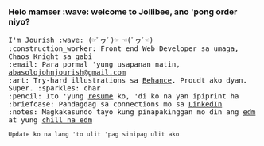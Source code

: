<h3>Helo mamser :wave: welcome to Jollibee, ano 'pong order niyo?</h3>
<p>
  <samp>
    I'm Jourish :wave: (☞ﾟヮﾟ)☞ ☜(ﾟヮﾟ☜) <br>
    :construction_worker: Front end Web Developer sa umaga, Chaos Knight sa gabi <br>
    :email: Para pormal 'yung usapanan natin, <a href="mailto:abasolojohnjourish@gmail.com">abasolojohnjourish@gmail.com</a> <br>
    :art: Try-hard illustrations sa <a href="https://www.behance.net/jjdcabasolo">Behance</a>. Proudt ako dyan. Super. :sparkles: char <br>
    :pencil: Ito 'yung <a href="https://docs.google.com/document/d/1lNiczAPhNUKTyfAWzaYdjPeV0yD8MYshkVnK6IPK2FQ/edit">resume</a> ko, 'di ko na yan ipiprint ha <br>
    :briefcase: Pandagdag sa connections mo sa <a href="https://www.linkedin.com/in/jjdcabasolo/">LinkedIn</a> <br> 
    :notes: Magkakasundo tayo kung pinapakinggan mo din ang <a href="https://open.spotify.com/playlist/2PJXLJoUXeE2ICf2Vx0F8a?si=5Vdc5oWQSTSO0meJmyJ6ww">edm</a> at yung <a href="https://open.spotify.com/playlist/635bkOEPENmoP6uinbnxXb?si=OhxTQnUXRTmmpPfUpNlYVg">chill na edm</a> <br> 
    
    Update ko na lang 'to ulit 'pag sinipag ulit ako
  </samp>
</p>
